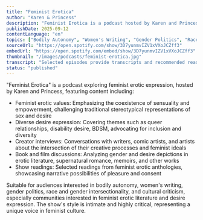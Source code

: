 ```yaml
---
title: "Feminist Erotica"
author: "Karen & Princess"
description: "Feminist Erotica is a podcast hosted by Karen and Princess, exploring desire expression and erotic narratives from a feminist perspective. The show blends critical discussion, creative writing, and cultural recommendations, covering content including queer relationships, disability desire, BDSM, erotic literature, and film/TV analysis, emphasizing pleasure, consent, and diversity. With an intimate, inclusive, and critical style, it serves as an important platform for feminist erotic culture."
publishDate: 2025-09-12
contentLanguage: "en"
topics: ["Bodily Autonomy", "Women's Writing", "Gender Politics", "Race and Gender", "Cultural Critique"]
sourceUrl: "https://open.spotify.com/show/3D7yunmvIZV1xVXoJCZff3"
embedUrl: "https://open.spotify.com/embed/show/3D7yunmvIZV1xVXoJCZff3"
thumbnail: "/images/podcasts/feminist-erotica.jpg"
transcript: "Selected episodes provide transcripts and recommended reading lists, see feministerotica.com"
status: "published"
---
```


"Feminist Erotica" is a podcast exploring feminist erotic expression, hosted by Karen and Princess, featuring content including:

- Feminist erotic values: Emphasizing the coexistence of sensuality and empowerment, challenging traditional stereotypical representations of sex and desire
- Diverse desire expression: Covering themes such as queer relationships, disability desire, BDSM, advocating for inclusion and diversity
- Creator interviews: Conversations with writers, comic artists, and artists about the intersection of their creative processes and feminist ideals
- Book and film discussions: Analyzing gender and desire depictions in erotic literature, supernatural romance, memoirs, and other works
- Show readings: Selected readings from feminist erotic anthologies, showcasing narrative possibilities of pleasure and consent

Suitable for audiences interested in bodily autonomy, women's writing, gender politics, race and gender intersectionality, and cultural criticism, especially communities interested in feminist erotic literature and desire expression. The show's style is intimate and highly critical, representing a unique voice in feminist culture.